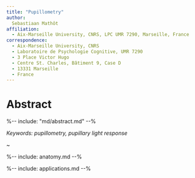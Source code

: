 ```yaml
---
title: "Pupillometry"
author:
  Sebastiaan Mathôt
affiliation:
  - Aix-Marseille University, CNRS, LPC UMR 7290, Marseille, France
correspondence:
  - Aix-Marseille University, CNRS
  - Laboratoire de Psychologie Cognitive, UMR 7290
  - 3 Place Victor Hugo
  - Centre St. Charles, Bâtiment 9, Case D
  - 13331 Marseille
  - France
---
```


# Abstract

%-- include: "md/abstract.md" --%

*Keywords: pupillometry, pupillary light response*

~

%-- include: anatomy.md --%

%-- include: applications.md --%
